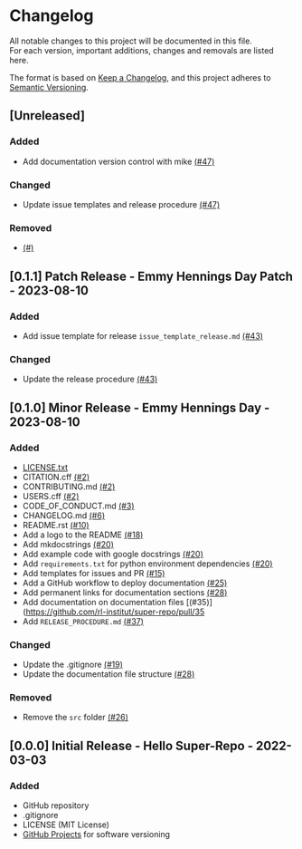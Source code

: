 # Changelog

All notable changes to this project will be documented in this file. <br>
For each version, important additions, changes and removals are listed here.

The format is based on [Keep a Changelog](https://keepachangelog.com/en/1.0.0/),
and this project adheres to [Semantic Versioning](https://semver.org/spec/v2.0.0.html).


## [Unreleased]

### Added
- Add documentation version control with mike [(#47)](https://github.com/rl-institut/super-repo/pull/47)

### Changed
- Update issue templates and release procedure [(#47)](https://github.com/rl-institut/super-repo/pull/47)

### Removed
- [(#)]()


## [0.1.1] Patch Release - Emmy Hennings Day Patch - 2023-08-10

### Added
- Add issue template for release `issue_template_release.md` [(#43)](https://github.com/rl-institut/super-repo/pull/43)

### Changed
- Update the release procedure [(#43)](https://github.com/rl-institut/super-repo/pull/43)


## [0.1.0] Minor Release - Emmy Hennings Day - 2023-08-10

### Added
- [LICENSE.txt](https://github.com/rl-institut/super-repo/blob/main/LICENSE.txt)
- CITATION.cff [(#2)](https://github.com/rl-institut/super-repo/pull/2)
- CONTRIBUTING.md [(#2)](https://github.com/rl-institut/super-repo/pull/2)
- USERS.cff [(#2)](https://github.com/rl-institut/super-repo/pull/2)
- CODE_OF_CONDUCT.md [(#3)](https://github.com/rl-institut/super-repo/pull/3)
- CHANGELOG.md [(#6)](https://github.com/rl-institut/super-repo/pull/6)
- README.rst [(#10)](https://github.com/rl-institut/super-repo/pull/10)
- Add a logo to the README [(#18)](https://github.com/rl-institut/super-repo/pull/18)
- Add mkdocstrings [(#20)](https://github.com/rl-institut/super-repo/pull/20)
- Add example code with google docstrings [(#20)](https://github.com/rl-institut/super-repo/pull/20)
- Add `requirements.txt` for python environment dependencies [(#20)](https://github.com/rl-institut/super-repo/pull/20)
- Add templates for issues and PR [(#15)](https://github.com/rl-institut/super-repo/pull/15)
- Add a GitHub workflow to deploy documentation [(#25)](https://github.com/rl-institut/super-repo/pull/25)
- Add permanent links for documentation sections [(#28)](https://github.com/rl-institut/super-repo/pull/28)
- Add documentation on documentation files [(#35)](https://github.com/rl-institut/super-repo/pull/35
- Add `RELEASE_PROCEDURE.md` [(#37)](https://github.com/rl-institut/super-repo/pull/37)

### Changed
- Update the .gitignore [(#19)](https://github.com/rl-institut/super-repo/pull/19)
- Update the documentation file structure [(#28)](https://github.com/rl-institut/super-repo/pull/28)

### Removed
- Remove the `src` folder [(#26)](https://github.com/rl-institut/super-repo/pull/26)


## [0.0.0] Initial Release - Hello Super-Repo - 2022-03-03

### Added
- GitHub repository
- .gitignore
- LICENSE (MIT License)
- [GitHub Projects](https://github.com/rl-institut/super-repo/projects?type=classic) for software versioning
